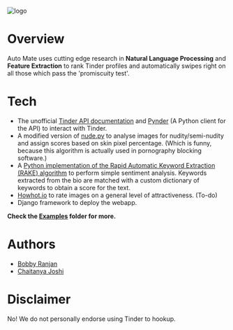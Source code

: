 ![logo](https://raw.githubusercontent.com/ckjoshi9/Auto-Mate-for-Tinder/master/logo.png)

# Overview
Auto Mate uses cutting edge research in **Natural Language Processing** and **Feature Extraction** to rank Tinder profiles and automatically swipes right on all those which pass the 'promiscuity test'.

# Tech
* The unofficial <a href="https://gist.github.com/rtt/10403467">Tinder API documentation</a> and <a href="https://github.com/charliewolf/pynder">Pynder</a> (A Python client for the API) to interact with Tinder.
* A modified version of <a href="https://github.com/ParthGandhi/nude.py">nude.py</a> to analyse images for nudity/semi-nudity and assign scores based on skin pixel percentage. (Which is funny, because this algorithm is actually used in pornography blocking software.) 
* A <a href="https://github.com/aneesha/RAKE">Python implementation of the Rapid Automatic Keyword Extraction (RAKE) algorithm</a> to perform simple sentiment analysis. Keywords extracted from the bio are matched with a custom dictionary of keywords to obtain a score for the text.
* <a href="https://howhot.io/">Howhot.io</a> to rate images on a general level of attractiveness. (To-do)
* Django framework to deploy the webapp.

**Check the [Examples](https://github.com/ckjoshi9/Auto-Mate-for-Tinder/tree/master/Examples#examples) folder for more.**

# Authors
* <a href="https://github.com/bbbranjan">Bobby Ranjan</a>
* <a href="https://github.com/ckjoshi9">Chaitanya Joshi</a>

# Disclaimer
No! We do not personally endorse using Tinder to hookup.
